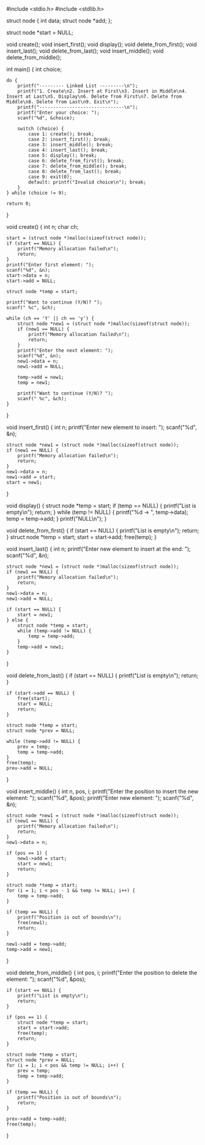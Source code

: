 #include <stdio.h>
#include <stdlib.h>

struct node {
    int data;
    struct node *add;
};

struct node *start = NULL;

void create();
void insert_first();
void display();
void delete_from_first();
void insert_last();
void delete_from_last();
void insert_middle();
void delete_from_middle();

int main() {
    int choice;
    
    do {
        printf("--------- Linked List ---------\n");
        printf("1. Create\n2. Insert at First\n3. Insert in Middle\n4. Insert at Last\n5. Display\n6. Delete from First\n7. Delete from Middle\n8. Delete from Last\n9. Exit\n");
        printf("-------------------------------\n");
        printf("Enter your choice: ");
        scanf("%d", &choice);

        switch (choice) {
            case 1: create(); break;
            case 2: insert_first(); break;
            case 3: insert_middle(); break;
            case 4: insert_last(); break;
            case 5: display(); break;
            case 6: delete_from_first(); break;
            case 7: delete_from_middle(); break;
            case 8: delete_from_last(); break;
            case 9: exit(0);
            default: printf("Invalid choice\n"); break;
        }
    } while (choice != 9);

    return 0;
}

void create() {
    int n;
    char ch;
    
    start = (struct node *)malloc(sizeof(struct node));
    if (start == NULL) {
        printf("Memory allocation failed\n");
        return;
    }
    printf("Enter first element: ");
    scanf("%d", &n);
    start->data = n;
    start->add = NULL;
    
    struct node *temp = start;
    
    printf("Want to continue (Y/N)? ");
    scanf(" %c", &ch);

    while (ch == 'Y' || ch == 'y') {
        struct node *new1 = (struct node *)malloc(sizeof(struct node));
        if (new1 == NULL) {
            printf("Memory allocation failed\n");
            return;
        }
        printf("Enter the next element: ");
        scanf("%d", &n);
        new1->data = n;
        new1->add = NULL;
        
        temp->add = new1;
        temp = new1;
        
        printf("Want to continue (Y/N)? ");
        scanf(" %c", &ch);
    }
}

void insert_first() {
    int n;
    printf("Enter new element to insert: ");
    scanf("%d", &n);
    
    struct node *new1 = (struct node *)malloc(sizeof(struct node));
    if (new1 == NULL) {
        printf("Memory allocation failed\n");
        return;
    }
    new1->data = n;
    new1->add = start;
    start = new1;
}

void display() {
    struct node *temp = start;
    if (temp == NULL) {
        printf("List is empty\n");
        return;
    }
    while (temp != NULL) {
        printf("%d -> ", temp->data);
        temp = temp->add;
    }
    printf("NULL\n");
}

void delete_from_first() {
    if (start == NULL) {
        printf("List is empty\n");
        return;
    }
    struct node *temp = start;
    start = start->add;
    free(temp);
}

void insert_last() {
    int n;
    printf("Enter new element to insert at the end: ");
    scanf("%d", &n);
    
    struct node *new1 = (struct node *)malloc(sizeof(struct node));
    if (new1 == NULL) {
        printf("Memory allocation failed\n");
        return;
    }
    new1->data = n;
    new1->add = NULL;
    
    if (start == NULL) {
        start = new1;
    } else {
        struct node *temp = start;
        while (temp->add != NULL) {
            temp = temp->add;
        }
        temp->add = new1;
    }
}

void delete_from_last() {
    if (start == NULL) {
        printf("List is empty\n");
        return;
    }
    
    if (start->add == NULL) {
        free(start);
        start = NULL;
        return;
    }
    
    struct node *temp = start;
    struct node *prev = NULL;
    
    while (temp->add != NULL) {
        prev = temp;
        temp = temp->add;
    }
    free(temp);
    prev->add = NULL;
}

void insert_middle() {
    int n, pos, i;
    printf("Enter the position to insert the new element: ");
    scanf("%d", &pos);
    printf("Enter new element: ");
    scanf("%d", &n);
    
    struct node *new1 = (struct node *)malloc(sizeof(struct node));
    if (new1 == NULL) {
        printf("Memory allocation failed\n");
        return;
    }
    new1->data = n;
    
    if (pos == 1) {
        new1->add = start;
        start = new1;
        return;
    }
    
    struct node *temp = start;
    for (i = 1; i < pos - 1 && temp != NULL; i++) {
        temp = temp->add;
    }
    
    if (temp == NULL) {
        printf("Position is out of bounds\n");
        free(new1);
        return;
    }
    
    new1->add = temp->add;
    temp->add = new1;
}

void delete_from_middle() {
    int pos, i;
    printf("Enter the position to delete the element: ");
    scanf("%d", &pos);
    
    if (start == NULL) {
        printf("List is empty\n");
        return;
    }
    
    if (pos == 1) {
        struct node *temp = start;
        start = start->add;
        free(temp);
        return;
    }
    
    struct node *temp = start;
    struct node *prev = NULL;
    for (i = 1; i < pos && temp != NULL; i++) {
        prev = temp;
        temp = temp->add;
    }
    
    if (temp == NULL) {
        printf("Position is out of bounds\n");
        return;
    }
    
    prev->add = temp->add;
    free(temp);
}
